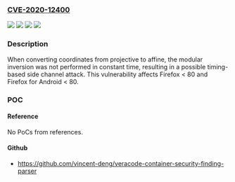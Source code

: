 ### [CVE-2020-12400](https://cve.mitre.org/cgi-bin/cvename.cgi?name=CVE-2020-12400)
![](https://img.shields.io/static/v1?label=Product&message=Firefox%20for%20Android&color=blue)
![](https://img.shields.io/static/v1?label=Product&message=Firefox&color=blue)
![](https://img.shields.io/static/v1?label=Version&message=%3C%2080%20&color=brighgreen)
![](https://img.shields.io/static/v1?label=Vulnerability&message=P-384%20and%20P-521%20vulnerable%20to%20a%20side%20channel%20attack%20on%20modular%20inversion&color=brighgreen)

### Description

When converting coordinates from projective to affine, the modular inversion was not performed in constant time, resulting in a possible timing-based side channel attack. This vulnerability affects Firefox < 80 and Firefox for Android < 80.

### POC

#### Reference
No PoCs from references.

#### Github
- https://github.com/vincent-deng/veracode-container-security-finding-parser

